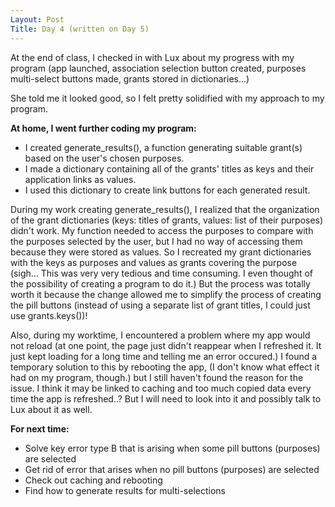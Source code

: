 ```yaml
---
Layout: Post
Title: Day 4 (written on Day 5)
---
```


At the end of class, I checked in with Lux about my progress with my program
(app launched, association selection button created, purposes multi-select buttons made, grants stored in dictionaries...)

She told me it looked good, so I felt pretty solidified with my approach to my program.

**At home, I went further coding my program:**
- I created generate_results(), a function generating suitable grant(s) based on the user's chosen purposes.
- I made a dictionary containing all of the grants' titles as keys and their application links as values.
- I used this dictionary to create link buttons for each generated result.

During my work creating generate_results(), I realized that the organization of the grant dictionaries (keys: titles of grants, values: list of their purposes) didn't work.
My function needed to access the purposes to compare with the purposes selected by the user, but I had no way of accessing them because they were stored as values.
So I recreated my grant dictionaries with the keys as purposes and values as grants covering the purpose (sigh... This was very very tedious and time consuming. I even thought of the possibility of creating a program to do it.)
But the process was totally worth it because the change allowed me to simplify the process of creating the pill buttons (instead of using a separate list of grant titles, I could just use grants.keys())!

Also, during my worktime, I encountered a problem where my app would not reload (at one point, the page just didn't reappear when I refreshed it. It just kept loading for a long time and telling me an error occured.)
I found a temporary solution to this by rebooting the app, (I don't know what effect it had on my program, though.) but I still haven't found the reason for the issue. 
I think it may be linked to caching and too much copied data every time the app is refreshed..? But I will need to look into it and possibly talk to Lux about it as well.
  
  
  
**For next time:**
- Solve key error type B that is arising when some pill buttons (purposes) are selected
- Get rid of error that arises when no pill buttons (purposes) are selected
- Check out caching and rebooting
- Find how to generate results for multi-selections

  
